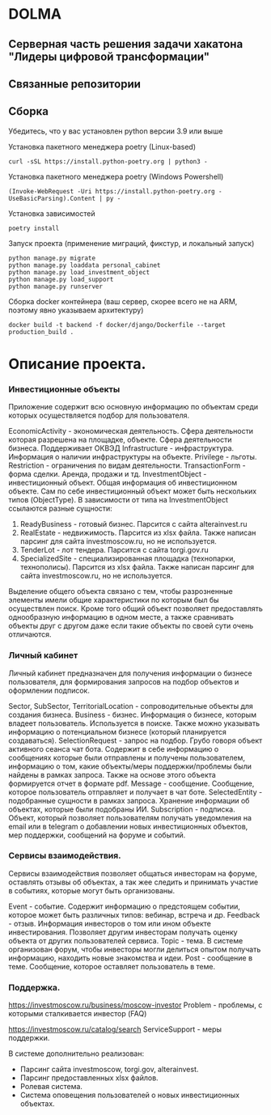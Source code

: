 # DOLMA

## Серверная часть решения задачи хакатона "Лидеры цифровой трансформации"
## Связанные репозитории

## Сборка
Убедитесь, что у вас установлен python версии 3.9 или выше

Установка пакетного менеджера poetry (Linux-based)
```shell
curl -sSL https://install.python-poetry.org | python3 -
```
Установка пакетного менеджера poetry (Windows Powershell)
```shell
(Invoke-WebRequest -Uri https://install.python-poetry.org -UseBasicParsing).Content | py -
```
Установка зависимостей
```shell
poetry install
```
Запуск проекта (применение миграций, фикстур, и локальный запуск)
```python3
python manage.py migrate
python manage.py loaddata personal_cabinet
python manage.py load_investment_object
python manage.py load_support
python manage.py runserver
```
Сборка docker контейнера (ваш сервер, скорее всего не на ARM, поэтому явно указываем архитектуру)
```shell
docker build -t backend -f docker/django/Dockerfile --target production_build .
```


# Описание проекта.
### Инвестиционные объекты
Приложение содержит всю основную информацию по объектам среди которых 
осуществляется подбор для пользователя.

EconomicActivity - экономическая деятельность. Сфера деятельности которая 
разрешена на площадке, объекте. Сфера деятельности бизнеса. Поддерживает ОКВЭД
Infrastructure - инфраструктура. Информация о наличии инфраструктуры на объекте.
Privilege - льготы.
Restriction - ограничения по видам деятельности.
TransactionForm - форма сделки. Аренда, продажи и тд.
InvestmentObject - инвестиционный объект. Общая информация об инвестиционном 
объекте. Сам по себе инвестиционный объект может быть нескольких типов 
(ObjectType). В зависимости от типа на InvestmentObject ссылаются разные 
сущности:
1) ReadyBusiness - готовый бизнес. Парсится с сайта alterainvest.ru
2) RealEstate - недвижимость. Парсится из xlsx файла. Также написан парсинг для
сайта investmoscow.ru, но не используется.
3) TenderLot - лот тендера. Парсится с сайта torgi.gov.ru
4) SpecializedSite - специализированная площадка (технопарки, технополисы).
Парсится из xlsx файла. Также написан парсинг для сайта investmoscow.ru, 
но не используется.

Выделение общего объекта связано с тем, чтобы разрозненные элементы имели общие 
характеристики по которым был бы осуществлен поиск. Кроме того общий объект
позволяет предоставлять однообразную информацию в одном месте, а также 
сравнивать объекты друг с другом даже если такие объекты по своей сути очень 
отличаются.


### Личный кабинет
Личный кабинет предназначен для получения информации о бизнесе пользователя,
для формирования запросов на подбор объектов и оформлении подписок.

Sector, SubSector, TerritorialLocation - сопроводительные объекты для создания
бизнеса.
Business - бизнес. Информация о бизнесе, которым владеет пользователь. 
Используется в поиске. Также можно указывать информацию о потенциальном 
бизнесе (который планируется создаваться).
SelectionRequest - запрос на подбор. Грубо говоря объект активного сеанса 
чат бота. Содержит в себе информацию о сообщениях которые были отправлены 
и получены пользователем, информацию о том, какие объекты/меры поддержки/проблемы
были найдены в рамках запроса. Также на основе этого объекта формируется отчет 
в формате pdf.
Message - сообщение. Сообщение, которое пользователь отправляет и получает в 
чат боте.
SelectedEntity - подобранные сущности в рамках запроса. Хранение информации об 
объектах, которые были подобраны ИИ.
Subscription - подписка. Объект, который позволяет пользователям получать 
уведомления на email или в telegram о добавлении новых инвестиционных
объектов, мер поддержки, сообщений на форуме и событий.

### Сервисы взаимодействия.
Сервисы взаимодействия позволяет общаться инвесторам на форуме, оставлять
отзывы об объектах, а так жее следить и принимать участие в событиях,
которые могут быть организованы.

Event - событие. Содержит информацию о предстоящем событии, которое может быть 
различных типов: вебинар, встреча и др.
Feedback - отзыв. Информация инвесторов о том или ином объекте инвестирования.
Позволяет другим инвесторам получать оценку объекта от других пользователей 
сервиса.
Topic - тема. В системе организован форум, чтобы инвесторы могли делиться опытом
получать информацию, находить новые знакомства и идеи.
Post - сообщение в теме. Сообщение, которое оставляет пользователь в теме.

### Поддержка.
https://investmoscow.ru/business/moscow-investor
Problem - проблемы, с которыми сталкивается инвестор (FAQ)

https://investmoscow.ru/catalog/search
ServiceSupport - меры поддержки.

В системе дополнительно реализован:
- Парсинг сайта investmoscow, torgi.gov, alterainvest.
- Парсинг предоставленных xlsx файлов.
- Ролевая система.
- Система оповещения пользователей о новых инвестиционных объектах.

